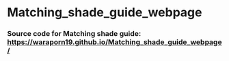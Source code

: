 # Matching_shade_guide_webpage


### Source code for Matching shade guide: https://waraporn19.github.io/Matching_shade_guide_webpage/
